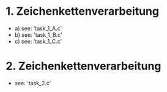 # 1. Zeichenkettenverarbeitung

- a) see: 'task_1_A.c'
- b) see: 'task_1_B.c'
- c) see: 'task_1_C.c'

# 2. Zeichenkettenverarbeitung

- see: 'task_2.c'
